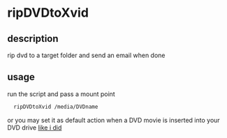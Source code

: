 # ripDVDtoXvid

## description
rip dvd to a target folder and send an email when done

## usage
run the script and pass a mount point 
```bash
  ripDVDtoXvid /media/DVDname
```

or you may set it as default action when a DVD movie is inserted into your DVD drive [like i did](http://gpunktschmitz.de/linux-mint-ubuntu/689-bash-script-to-rip-a-dvd-to-xvid-auto-rip-when-insert-media-gnome)
